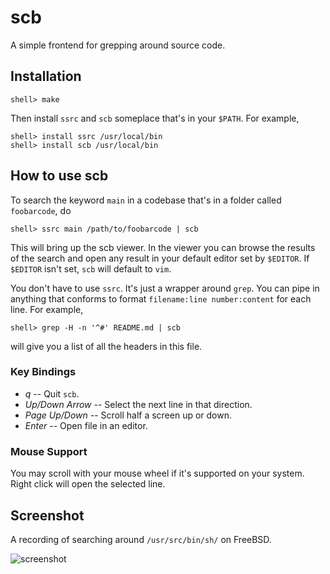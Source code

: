# scb

A simple frontend for grepping around source code. 

## Installation

```
shell> make
```

Then install `ssrc` and `scb` someplace that's in your `$PATH`. For
example,

```
shell> install ssrc /usr/local/bin
shell> install scb /usr/local/bin
```

## How to use scb

To search the keyword `main` in a codebase that's in a folder called
`foobarcode`, do

```
shell> ssrc main /path/to/foobarcode | scb
```

This will bring up the scb viewer. In the viewer you can browse the
results of the search and open any result in your default editor set
by `$EDITOR`. If `$EDITOR` isn't set, `scb` will default to `vim`.

You don't have to use `ssrc`. It's just a wrapper around `grep`. You
can pipe in anything that conforms to format `filename:line
number:content` for each line. For example,

```
shell> grep -H -n '^#' README.md | scb
```

will give you a list of all the headers in this file.

### Key Bindings

  - *q* -- Quit `scb`.
  - *Up/Down Arrow* -- Select the next line in that direction.
  - *Page Up/Down* -- Scroll half a screen up or down.
  - *Enter* -- Open file in an editor.
  
### Mouse Support

You may scroll with your mouse wheel if it's supported on your
system. Right click will open the selected line.

## Screenshot

A recording of searching around `/usr/src/bin/sh/` on FreeBSD.

![screenshot](screenshot.gif)
